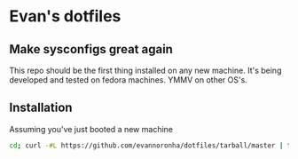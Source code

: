 # Evan's dotfiles
## Make sysconfigs great again

This repo should be the first thing installed on any new machine. It's
being developed and tested on fedora machines. YMMV on other OS's.

## Installation

Assuming you've just booted a new machine
```bash
cd; curl -#L https://github.com/evannoronha/dotfiles/tarball/master | tar -xzv --strip-components 1 --exclude={README.md,bootstrap.sh,.osx,LICENSE-MIT.txt}
```
